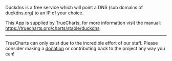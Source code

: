 Duckdns is a free service which will point a DNS (sub domains of duckdns.org) to an IP of your choice.

This App is supplied by TrueCharts, for more information visit the manual: https://truecharts.org/charts/stable/duckdns

---

TrueCharts can only exist due to the incredible effort of our staff.
Please consider making a [donation](https://truecharts.org/docs/about/sponsor) or contributing back to the project any way you can!
